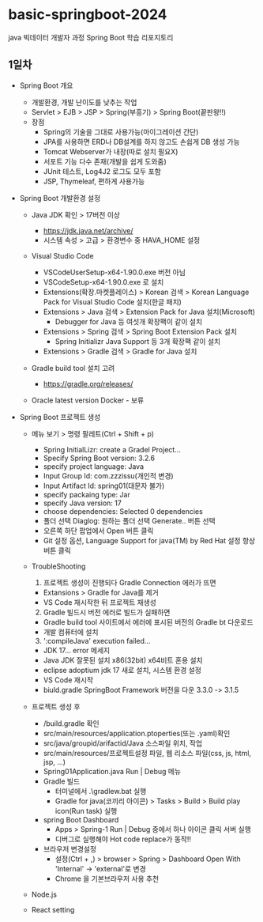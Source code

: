 # basic-springboot-2024

java 빅데이터 개발자 과정 Spring Boot 학습 리포지토리

## 1일차

- Spring Boot 개요

  - 개발환경, 개발 난이도를 낮추는 작업
  - Servlet > EJB > JSP > Spring(부흥기) > Spring Boot(끝판왕!!)
  - 장점
    - Spring의 기술을 그대로 사용가능(마이그레이션 간단)
    - JPA를 사용하면 ERD나 DB설계를 하지 않고도 손쉽게 DB 생성 가능
    - Tomcat Webserver가 내장(따로 설치 필요X)
    - 서포트 기능 다수 존재(개발을 쉽게 도와줌)
    - JUnit 테스트, Log4J2 로그도 모두 포함
    - JSP, Thymeleaf, 편하게 사용가능

- Spring Boot 개발환경 설정

  - Java JDK 확인 > 17버전 이상

    - https://jdk.java.net/archive/
    - 시스템 속성 > 고급 > 환경변수 중 HAVA_HOME 설정

  - Visual Studio Code
    - VSCodeUserSetup-x64-1.90.0.exe 버전 아님
    - VSCodeSetup-x64-1.90.0.exe 로 설치
    - Extensions(확장.마켓플레이스) > Korean 검색 > Korean Language Pack for Visual Studio Code 설치(한글 패치)
    - Extensions > Java 검색 > Extension Pack for Java 설치(Microsoft)
      - Debugger for Java 등 여섯개 확장팩이 같이 설치
    - Extensions > Spring 검색 > Spring Boot Extension Pack 설치
      - Spring Initializr Java Support 등 3개 확장팩 같이 설치
    - Extensions > Gradle 검색 > Gradle for Java 설치
  - Gradle build tool 설치 고려

    - https://gradle.org/releases/

  - Oracle latest version Docker - 보류

- Spring Boot 프로젝트 생성

  - 메뉴 보기 > 명령 팔레트(Ctrl + Shift + p)

    - Spring InitialLizr: create a Gradel Project...
    - Specify Spring Boot version: 3.2.6
    - specify project language: Java
    - Input Group Id: com.zzzissu(개인적 변경)
    - Input Artifact Id: spring01(대문자 불가)
    - specify packaing type: Jar
    - specify Java version: 17
    - choose dependencies: Selected 0 dependencies
    - 폴더 선택 Diaglog: 원하는 폴더 선택 Generate.. 버튼 선택
    - 오른쪽 하단 팝업에서 Open 버튼 클릭
    - Git 설정 옵션, Language Support for java(TM) by Red Hat 설정 항상버튼 클릭

  - TroubleShooting

    1. 프로젝트 생성이 진행되다 Gradle Connection 에러가 뜨면

    - Extansions > Gradle for Java를 제거
    - VS Code 재시작한 뒤 프로젝트 재생성

    2. Gradle 빌드시 버전 에러로 빌드가 실패하면

    - Gradle build tool 사이트에서 에러에 표시된 버전의 Gradle bt 다운로드
    - 개발 컴퓨터에 설치

    3. ':compileJava' execution failed...

    - JDK 17... error 메세지
    - Java JDK 잘못된 설치 x86(32bit) x64비트 혼용 설치
    - eclipse adoptium jdk 17 새로 설치, 시스템 환경 설정
    - VS Code 재시작
    - biuld.gradle SpringBoot Framework 버전을 다운 3.3.0 -> 3.1.5

  - 프로젝트 생성 후

    - /build.gradle 확인
    - src/main/resources/application.ptoperties(또는 .yaml)확인
    - src/java/groupid/arifactid/Java 소스파일 위치, 작업
    - src/main/resources/프로젝트설정 파일, 웹 리소스 파일(css, js, html, jsp, ...)
    - Spring01Application.java Run | Debug 메뉴
    - Gradle 빌드
      - 터미널에서 .\gradlew.bat 실행
      - Gradle for java(코끼리 아이콘) > Tasks > Build > Build play icon(Run task) 실행
    - spring Boot Dashboard
      - Apps > Spring-1 Run | Debug 중에서 하나 아이콘 클릭 서버 실행
      - 디버그로 실행해야 Hot code replace가 동작!!
    - 브라우저 변경설정
      - 설정(Ctrl + ,) > browser > Spring > Dashboard Open With 'Internal' -> 'external'로 변경
      - Chrome 을 기본브라우저 사용 추천

  - Node.js
  - React setting
